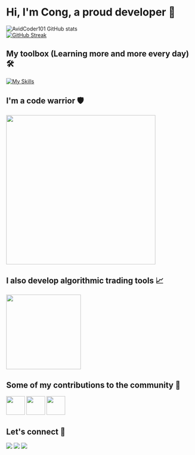# Hi, I'm Cong, a proud developer :wave:
![AvidCoder101 GitHub stats](https://github-readme-stats.vercel.app/api?username=NooberCong&show_icons=true&theme=dark)
<br>
[![GitHub Streak](https://github-readme-streak-stats.herokuapp.com/?user=NooberCong&theme=dark)](https://git.io/streak-stats)
## My toolbox (Learning more and more every day) :hammer_and_wrench:
[![My Skills](https://skillicons.dev/icons?i=cs,java,dart,js,ts,go,py,solidity,dotnet,nodejs,spring,django,react,redux,flutter,postgres,mongodb,redis,rabbitmq,azure,firebase,aws,docker)](https://skillicons.dev)
## I'm a code warrior :shield:
[<img src= "https://www.codewars.com/users/NooberCong/badges/large" width= "400"/>](https://www.codewars.com/users/NooberCong)
## I also develop algorithmic trading tools :chart_with_upwards_trend:
[<img src= "https://c.mql5.com/avatar/2023/7/64c24d56-2cf0_big.png" width= "200"/>](https://www.mql5.com/en/users/noobercong)
## Some of my contributions to the community :medal_sports:
[<img src= "https://lh3.googleusercontent.com/nzWi3WmYgS3HARszP2muKxgRSarz5542kkgMkOyuIGKKmJiLn7ej9pd-BaAmu-wUen1Yz8MgzOUld5oTcGenCUpV2w=w128-h128-e365-rj-sc0x00ffffff" width= "50"/>](https://chrome.google.com/webstore/detail/coursera-auto-grade/dhilaplakgolmkllgaoiodmfcbmidalf)
[<img src= "https://lh3.googleusercontent.com/uTguMYS33JMvdhvJuvjHRBfZoauJjoJFhcPkStHsuu4hUNv67fsJrUYvuuriyOrj2oc9EWFgZyTH_obYFr7wVcEI3w=w128-h128-e365-rj-sc0x00ffffff" width= "50"/>](https://chrome.google.com/webstore/detail/edunext-auto-star/ndihnkpljccejlopfngigdlnfmfgpmfk)
[<img src= "https://api.nuget.org/v3-flatcontainer/noobercong.dynamicinclude/1.1.1/icon" width= "50"/>](https://www.nuget.org/packages/NooberCong.DynamicInclude/)
## Let's connect :handshake:	
<a href="https://www.linkedin.com/in/nguy%E1%BB%85n-th%C3%A0nh-c%C3%B4ng-20a7a9174/"><img src="https://img.shields.io/badge/-Nguyen%20Thanh%20Cong-0077B5?style=flat&logo=Linkedin&logoColor=white"/></a>
<a href="https://www.facebook.com/toseetheworldistolive/"><img src="https://img.shields.io/badge/-Nguyen%20Thanh%20Cong-1877F2?style=flat&logo=Facebook&logoColor=white"/></a>
<a href="mailto:noobercong@gmail.com"><img src="https://img.shields.io/badge/-noobercong@gmail.com-D14836?style=flat&logo=Gmail&logoColor=white"/></a>
